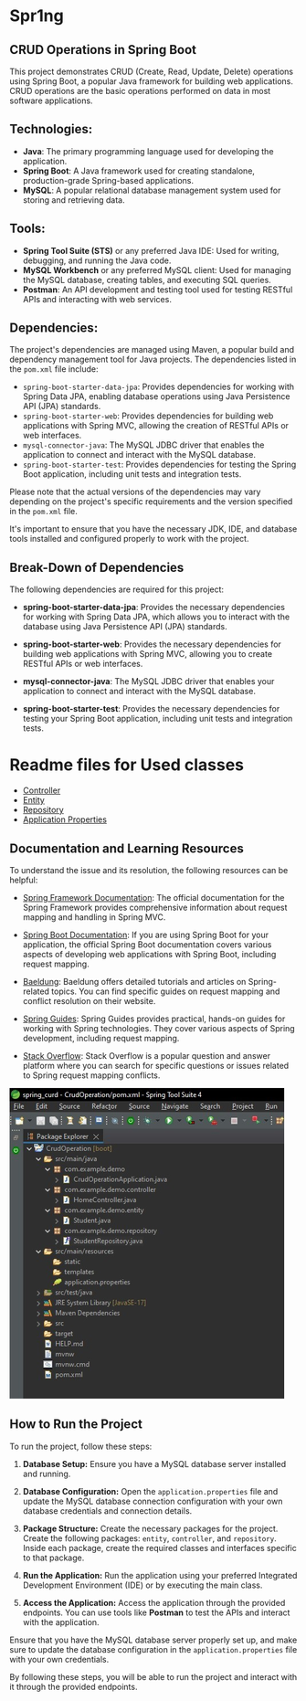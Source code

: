 # Spr1ng

## CRUD Operations in Spring Boot

This project demonstrates CRUD (Create, Read, Update, Delete) operations using Spring Boot, a popular Java framework for building web applications. CRUD operations are the basic operations performed on data in most software applications.


## Technologies:
- **Java**: The primary programming language used for developing the application.
- **Spring Boot**: A Java framework used for creating standalone, production-grade Spring-based applications.
- **MySQL**: A popular relational database management system used for storing and retrieving data.

  
## Tools:
- **Spring Tool Suite (STS)** or any preferred Java IDE: Used for writing, debugging, and running the Java code.
- **MySQL Workbench** or any preferred MySQL client: Used for managing the MySQL database, creating tables, and executing SQL queries.
- **Postman**: An API development and testing tool used for testing RESTful APIs and interacting with web services.


## Dependencies:
The project's dependencies are managed using Maven, a popular build and dependency management tool for Java projects. The dependencies listed in the `pom.xml` file include:

- `spring-boot-starter-data-jpa`: Provides dependencies for working with Spring Data JPA, enabling database operations using Java Persistence API (JPA) standards.
- `spring-boot-starter-web`: Provides dependencies for building web applications with Spring MVC, allowing the creation of RESTful APIs or web interfaces.
- `mysql-connector-java`: The MySQL JDBC driver that enables the application to connect and interact with the MySQL database.
- `spring-boot-starter-test`: Provides dependencies for testing the Spring Boot application, including unit tests and integration tests.

Please note that the actual versions of the dependencies may vary depending on the project's specific requirements and the version specified in the `pom.xml` file.

It's important to ensure that you have the necessary JDK, IDE, and database tools installed and configured properly to work with the project.



## Break-Down of Dependencies

The following dependencies are required for this project:

- **spring-boot-starter-data-jpa**: Provides the necessary dependencies for working with Spring Data JPA, which allows you to interact with the database using Java Persistence API (JPA) standards.

- **spring-boot-starter-web**: Provides the necessary dependencies for building web applications with Spring MVC, allowing you to create RESTful APIs or web interfaces.

- **mysql-connector-java**: The MySQL JDBC driver that enables your application to connect and interact with the MySQL database.

- **spring-boot-starter-test**: Provides the necessary dependencies for testing your Spring Boot application, including unit tests and integration tests.


# Readme files for Used classes 
 
  - [Controller](https://github.com/Harshak-1744/Spr1ng/blob/main/CrudOperation/src/main/java/com/example/demo/controller/Controller.md)
  - [Entity](https://github.com/Harshak-1744/Spr1ng/blob/main/CrudOperation/src/main/java/com/example/demo/entity/Entity_Readme.md)
  - [Repository](https://github.com/Harshak-1744/Spr1ng/blob/main/CrudOperation/src/main/java/com/example/demo/repository/Repository.md)
  - [Application Properties](https://github.com/Harshak-1744/Spr1ng/blob/main/CrudOperation/src/main/resources/properties.md)

## Documentation and Learning Resources

To understand the issue and its resolution, the following resources can be helpful:

- [Spring Framework Documentation](https://spring.io/): The official documentation for the Spring Framework provides comprehensive information about request mapping and handling in Spring MVC.

- [Spring Boot Documentation](https://spring.io/projects/spring-boot): If you are using Spring Boot for your application, the official Spring Boot documentation covers various aspects of developing web applications with Spring Boot, including request mapping.

- [Baeldung](https://www.baeldung.com/): Baeldung offers detailed tutorials and articles on Spring-related topics. You can find specific guides on request mapping and conflict resolution on their website.

- [Spring Guides](https://spring.io/guides): Spring Guides provides practical, hands-on guides for working with Spring technologies. They cover various aspects of Spring development, including request mapping.

- [Stack Overflow](https://stackoverflow.com/): Stack Overflow is a popular question and answer platform where you can search for specific questions or issues related to Spring request mapping conflicts.



![Project_Work_Flow](project-flow.jpg)


## How to Run the Project

To run the project, follow these steps:

1. **Database Setup:** Ensure you have a MySQL database server installed and running.

2. **Database Configuration:** Open the `application.properties` file and update the MySQL database connection configuration with your own database credentials and connection details.

3. **Package Structure:** Create the necessary packages for the project. Create the following packages: `entity`, `controller`, and `repository`. Inside each package, create the required classes and interfaces specific to that package.

4. **Run the Application:** Run the application using your preferred Integrated Development Environment (IDE) or by executing the main class.

5. **Access the Application:** Access the application through the provided endpoints. You can use tools like **Postman**  to test the APIs and interact with the application.

Ensure that you have the MySQL database server properly set up, and make sure to update the database configuration in the `application.properties` file with your own credentials.

By following these steps, you will be able to run the project and interact with it through the provided endpoints.



